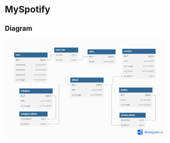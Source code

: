 # MySpotify


## Diagram

[![Diagrama](./diagrams/schema.png "Diagrama")](./diagrams/schema.png "Diagrama")